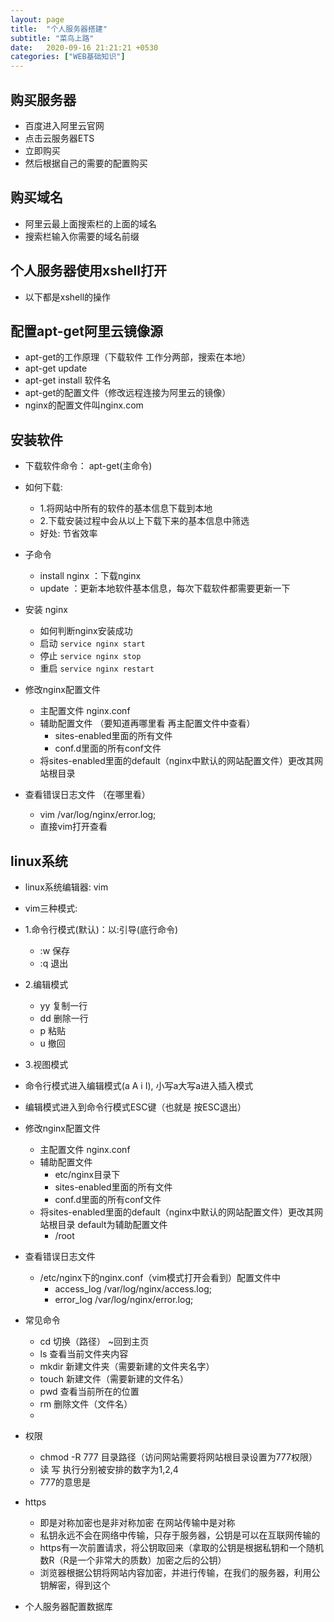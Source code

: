 ```yaml
---
layout: page
title:  "个人服务器搭建"
subtitle: "菜鸟上路"
date:   2020-09-16 21:21:21 +0530
categories: ["WEB基础知识"]
---
```



## 购买服务器
- 百度进入阿里云官网
 - 点击云服务器ETS
 - 立即购买
 - 然后根据自己的需要的配置购买

## 购买域名 
- 阿里云最上面搜索栏的上面的域名
 - 搜索栏输入你需要的域名前缀

## 个人服务器使用xshell打开
- 以下都是xshell的操作

## 配置apt-get阿里云镜像源
- apt-get的工作原理（下载软件 工作分两部，搜索在本地）
- apt-get update
- apt-get install 软件名
- apt-get的配置文件（修改远程连接为阿里云的镜像）
- nginx的配置文件叫nginx.com

## 安装软件

- 下载软件命令： apt-get(主命令)

- 如何下载:
    - 1.将网站中所有的软件的基本信息下载到本地
    - 2.下载安装过程中会从以上下载下来的基本信息中筛选
    - 好处: 节省效率
    
 - 子命令
    - install nginx ：下载nginx
    - update ：更新本地软件基本信息，每次下载软件都需要更新一下
- 安装 nginx
	- 如何判断nginx安装成功
	- 启动 `service nginx start`
	- 停止 `service nginx stop`
	- 重启 `service nginx restart`
- 修改nginx配置文件
	- 主配置文件 nginx.conf
	- 辅助配置文件 （要知道再哪里看 再主配置文件中查看）
		- sites-enabled里面的所有文件
		- conf.d里面的所有conf文件
	- 将sites-enabled里面的default（nginx中默认的网站配置文件）更改其网站根目录
- 查看错误日志文件 （在哪里看）
	- vim /var/log/nginx/error.log;
	- 直接vim打开查看

## linux系统
- linux系统编辑器: vim
- vim三种模式:
 - 1.命令行模式(默认)：以:引导(底行命令) 
    - :w 保存
    - :q 退出
 - 2.编辑模式
    - yy 复制一行 
    - dd 删除一行 
    - p 粘贴 
    - u 撤回
 - 3.视图模式
  - 命令行模式进入编辑模式(a A i I), 小写a大写a进入插入模式 
  - 编辑模式进入到命令行模式ESC键（也就是 按ESC退出）

- 修改nginx配置文件
	- 主配置文件 nginx.conf
	- 辅助配置文件
		- etc/nginx目录下
		- sites-enabled里面的所有文件
		- conf.d里面的所有conf文件
	- 将sites-enabled里面的default（nginx中默认的网站配置文件）更改其网站根目录 default为辅助配置文件
		- /root
- 查看错误日志文件
	- /etc/nginx下的nginx.conf（vim模式打开会看到）配置文件中
		- access_log /var/log/nginx/access.log;
		- error_log /var/log/nginx/error.log;


- 常见命令
	- cd 切换（路径） ~回到主页
	- ls 查看当前文件夹内容
	- mkdir 新建文件夹（需要新建的文件夹名字）
	- touch 新建文件（需要新建的文件名）
	- pwd 查看当前所在的位置
	- rm 删除文件（文件名）
	- 
- 权限
	- chmod -R 777 目录路径（访问网站需要将网站根目录设置为777权限）
	- 读 写 执行分别被安排的数字为1,2,4 
	- 777的意思是

- https
	- 即是对称加密也是非对称加密  在网站传输中是对称 
	- 私钥永远不会在网络中传输，只存于服务器，公钥是可以在互联网传输的
	- https有一次前置请求，将公钥取回来（拿取的公钥是根据私钥和一个随机数R（R是一个非常大的质数）加密之后的公钥）
	- 浏览器根据公钥将网站内容加密，并进行传输，在我们的服务器，利用公钥解密，得到这个


- 个人服务器配置数据库
